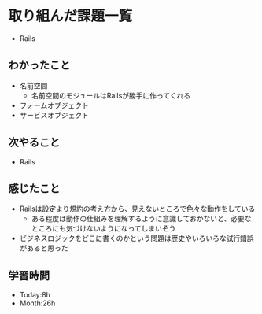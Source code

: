 # 取り組んだ課題一覧
- Rails
## わかったこと
- 名前空間
  - 名前空間のモジュールはRailsが勝手に作ってくれる
- フォームオブジェクト
- サービスオブジェクト
## 次やること
- Rails
## 感じたこと
- Railsは設定より規約の考え方から、見えないところで色々な動作をしている
    - ある程度は動作の仕組みを理解するように意識しておかないと、必要なところにも気づけないようになってしまいそう
- ビジネスロジックをどこに書くのかという問題は歴史やいろいろな試行錯誤があると思った
## 学習時間
- Today:8h
- Month:26h
